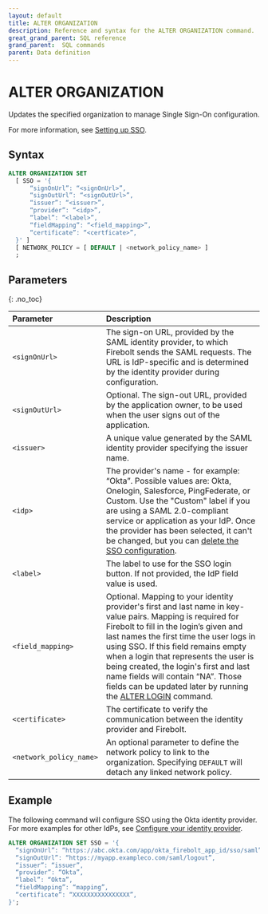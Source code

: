 ```yaml
---
layout: default
title: ALTER ORGANIZATION
description: Reference and syntax for the ALTER ORGANIZATION command.
great_grand_parent: SQL reference
grand_parent:  SQL commands
parent: Data definition
---
```


# ALTER ORGANIZATION

Updates the specified organization to manage Single Sign-On configuration.

For more information, see [Setting up SSO](../../../Guides/security/sso/).

## Syntax

```sql
ALTER ORGANIZATION SET 
  [ SSO = '{
      “signOnUrl”: “<signOnUrl>”,
      “signOutUrl”: “<signOutUrl>”, 
      “issuer”: “<issuer>”,
      “provider”: “<idp>”,
      “label”: “<label>”,
      “fieldMapping”: “<field_mapping>”,
      “certificate”: “<certficate>”,
  }' ]
  [ NETWORK_POLICY = [ DEFAULT | <network_policy_name> ]
  ;
```

## Parameters 
{: .no_toc} 

| Parameter | Description |
| :--- | :--- |
| `<signOnUrl>` | The sign-on URL, provided by the SAML identity provider, to which Firebolt sends the SAML requests. The URL is IdP-specific and is determined by the identity provider during configuration. |
| `<signOutUrl>` | Optional. The sign-out URL, provided by the application owner, to be used when the user signs out of the application. |
| `<issuer>` | A unique value generated by the SAML identity provider specifying the issuer name. |
| `<idp>` | The provider's name - for example: “Okta”. Possible values are: Okta, Onelogin, Salesforce, PingFederate, or Custom. Use the "Custom" label if you are using a SAML 2.0-compliant service or application as your IdP. Once the provider has been selected, it can't be changed, but you can [delete the SSO configuration](../../../Guides/security/sso/custom-sso.md#delete-sso). |
| `<label>` | The label to use for the SSO login button. If not provided, the IdP field value is used. |
| `<field_mapping>` | Optional.  Mapping to your identity provider's first and last name in key-value pairs. Mapping is required for Firebolt to fill in the login’s given and last names the first time the user logs in using SSO. If this field remains empty when a login that represents the user is being created, the login's first and last name fields will contain “NA”. Those fields can be updated later by running the [ALTER LOGIN](../../../sql_reference/commands/access-control/alter-login.md) command. 
| `<certificate>` | The certificate to verify the communication between the identity provider and Firebolt. |
| `<network_policy_name>` | An optional parameter to define the network policy to link to the organization. Specifying `DEFAULT` will detach any linked network policy.  |


## Example

The following command will configure SSO using the Okta identity provider. For more examples for other IdPs, see [Configure your identity provider](../../../Guides/security/sso/).

```sql
ALTER ORGANIZATION SET SSO = '{
  “signOnUrl”: “https://abc.okta.com/app/okta_firebolt_app_id/sso/saml”,
  “signOutUrl”: “https://myapp.exampleco.com/saml/logout”, 
  “issuer”: “issuer”,
  “provider”: “Okta”, 
  “label”: “Okta”,
  “fieldMapping”: “mapping”,
  “certificate”: “XXXXXXXXXXXXXXXX”,
}';
```
